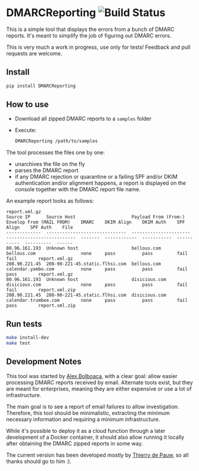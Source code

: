 # DMARCReporting ![Build Status](https://github.com/mozaicworks/DMARCReporting/actions/workflows/build.yml/badge.svg?event=push)

This is a simple tool that displays the errors from a bunch of DMARC reports. It's meant to simplify the job of figuring out DMARC errors.

This is very much a work in progress, use only for tests! Feedback and pull requests are welcome.

## Install

```bash
pip install DMARCReporting
```

## How to use

* Download all zipped DMARC reports to a `samples` folder
* Execute:
  
  ```bash
  DMARCReporting /path/to/samples
  ```

The tool processes the files one by one:

* unarchives the file on the fly
* parses the DMARC report
* if any DMARC rejection or quarantine or a failing SPF and/or DKIM authentication and/or alignment happens, a report is displayed on the console together with the DMARC report file name.

An example report looks as follows:

```plain
report.xml.gz
Source IP      Source Host                     Payload From (From:)    Envelop From (MAIL FROM)    DMARC    DKIM Align    DKIM Auth    SPF Align    SPF Auth    File
-------------  ------------------------------  ----------------------  --------------------------  -------  ------------  -----------  -----------  ----------  ------
80.96.161.193  Unknown host                    bellous.com             bellous.com                 none     pass          pass         fail         fail        report.xml.gz
208.90.221.45  208-90-221-45.static.flhsi.com  bellous.com             calendar.yambo.com          none     pass          pass         fail         pass        report.xml.gz
80.96.161.193  Unknown host                    disicious.com           disicious.com               none     pass          pass         fail         fail        report.xml.zip
208.90.221.45  208-90-221-45.static.flhsi.com  disicious.com           calendar.trumbee.com        none     pass          pass         fail         pass        report.xml.zip
```

## Run tests

```bash
make install-dev
make test
```

## Development Notes

This tool was started by [Alex Bolboaca](https://twitter.com/alexboly), with a clear goal: allow easier processing DMARC reports received by email. Alternate tools exist, but they are meant for enterprises, meaning they are either expensive or use a lot of infrastructure.

The main goal is to see a report of email failures to allow investigation. Therefore, this tool should be minimalistic, extracting the minimum necessary information and requiring a minimum infrastructure.

While it's possible to deploy it as a cloud function through a later development of a Docker container, it should also allow running it locally after obtaining the DMARC zipped reports in some way.

The current version has been developed mostly by [Thierry de Pauw](https://twitter.com/tdpauw), so all thanks should go to him :).
